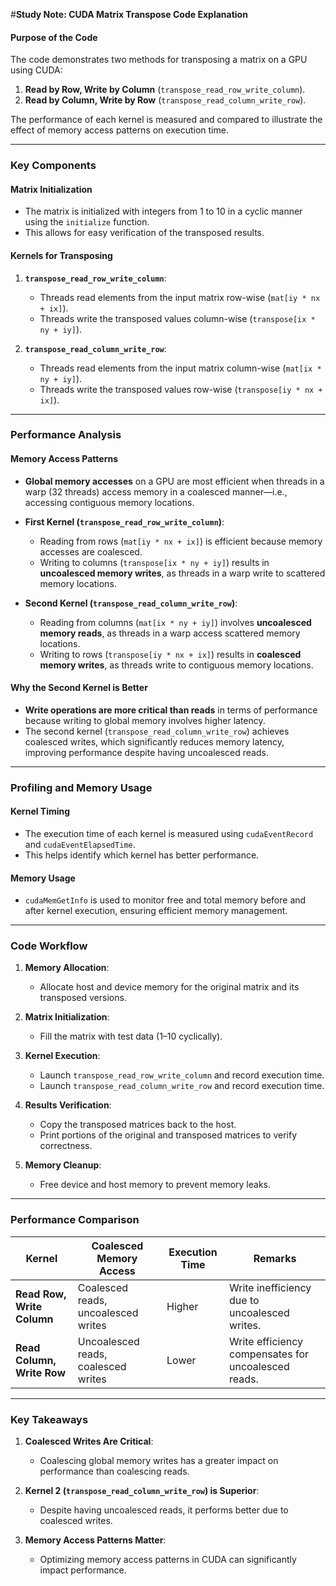 #**Study Note: CUDA Matrix Transpose Code Explanation**

#### **Purpose of the Code**
The code demonstrates two methods for transposing a matrix on a GPU using CUDA:
1. **Read by Row, Write by Column** (`transpose_read_row_write_column`).
2. **Read by Column, Write by Row** (`transpose_read_column_write_row`).

The performance of each kernel is measured and compared to illustrate the effect of memory access patterns on execution time.

---

### **Key Components**

#### **Matrix Initialization**
- The matrix is initialized with integers from 1 to 10 in a cyclic manner using the `initialize` function.
- This allows for easy verification of the transposed results.

#### **Kernels for Transposing**
1. **`transpose_read_row_write_column`**:
   - Threads read elements from the input matrix row-wise (`mat[iy * nx + ix]`).
   - Threads write the transposed values column-wise (`transpose[ix * ny + iy]`).

2. **`transpose_read_column_write_row`**:
   - Threads read elements from the input matrix column-wise (`mat[ix * ny + iy]`).
   - Threads write the transposed values row-wise (`transpose[iy * nx + ix]`).

---

### **Performance Analysis**

#### **Memory Access Patterns**
- **Global memory accesses** on a GPU are most efficient when threads in a warp (32 threads) access memory in a coalesced manner—i.e., accessing contiguous memory locations.
  
- **First Kernel (`transpose_read_row_write_column`)**:
  - Reading from rows (`mat[iy * nx + ix]`) is efficient because memory accesses are coalesced.
  - Writing to columns (`transpose[ix * ny + iy]`) results in **uncoalesced memory writes**, as threads in a warp write to scattered memory locations.

- **Second Kernel (`transpose_read_column_write_row`)**:
  - Reading from columns (`mat[ix * ny + iy]`) involves **uncoalesced memory reads**, as threads in a warp access scattered memory locations.
  - Writing to rows (`transpose[iy * nx + ix]`) results in **coalesced memory writes**, as threads write to contiguous memory locations.

#### **Why the Second Kernel is Better**
- **Write operations are more critical than reads** in terms of performance because writing to global memory involves higher latency.
- The second kernel (`transpose_read_column_write_row`) achieves coalesced writes, which significantly reduces memory latency, improving performance despite having uncoalesced reads.

---

### **Profiling and Memory Usage**

#### **Kernel Timing**
- The execution time of each kernel is measured using `cudaEventRecord` and `cudaEventElapsedTime`.
- This helps identify which kernel has better performance.

#### **Memory Usage**
- `cudaMemGetInfo` is used to monitor free and total memory before and after kernel execution, ensuring efficient memory management.

---

### **Code Workflow**

1. **Memory Allocation**:
   - Allocate host and device memory for the original matrix and its transposed versions.

2. **Matrix Initialization**:
   - Fill the matrix with test data (1–10 cyclically).

3. **Kernel Execution**:
   - Launch `transpose_read_row_write_column` and record execution time.
   - Launch `transpose_read_column_write_row` and record execution time.

4. **Results Verification**:
   - Copy the transposed matrices back to the host.
   - Print portions of the original and transposed matrices to verify correctness.

5. **Memory Cleanup**:
   - Free device and host memory to prevent memory leaks.

---

### **Performance Comparison**

| Kernel                          | Coalesced Memory Access   | Execution Time | Remarks                                |
|---------------------------------|---------------------------|----------------|----------------------------------------|
| **Read Row, Write Column**      | Coalesced reads, uncoalesced writes | Higher          | Write inefficiency due to uncoalesced writes. |
| **Read Column, Write Row**      | Uncoalesced reads, coalesced writes | Lower           | Write efficiency compensates for uncoalesced reads. |

---

### **Key Takeaways**

1. **Coalesced Writes Are Critical**:
   - Coalescing global memory writes has a greater impact on performance than coalescing reads.

2. **Kernel 2 (`transpose_read_column_write_row`) is Superior**:
   - Despite having uncoalesced reads, it performs better due to coalesced writes.

3. **Memory Access Patterns Matter**:
   - Optimizing memory access patterns in CUDA can significantly impact performance.